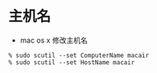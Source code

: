 主机名
======


* mac os x 修改主机名
```
% sudo scutil --set ComputerName macair
% sudo scutil --set HostName macair
```
